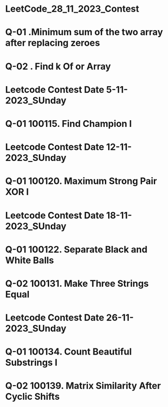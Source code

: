 # LeetCode_28_11_2023_Contest

# Q-01 .Minimum sum of the two array after replacing zeroes

# Q-02 . Find k Of or Array


# Leetcode Contest Date 5-11-2023_SUnday

# Q-01  100115. Find Champion I

# Leetcode Contest Date 12-11-2023_SUnday
# Q-01   100120. Maximum Strong Pair XOR I

# Leetcode Contest Date 18-11-2023_SUnday
# Q-01  100122. Separate Black and White Balls
# Q-02  100131. Make Three Strings Equal

# Leetcode Contest Date 26-11-2023_SUnday
# Q-01 100134. Count Beautiful Substrings I
# Q-02 100139. Matrix Similarity After Cyclic Shifts
